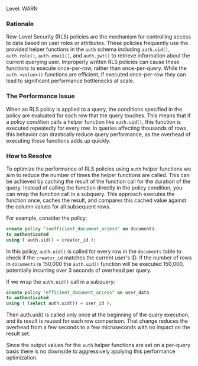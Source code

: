 
Level: WARN

### Rationale

Row-Level Security (RLS) policies are the mechanism for controlling access to data based on user roles or attributes. These policies frequently use the provided helper functions in the `auth` schema including `auth.uid()`, `auth.role()`, `auth.email()`, and `auth.jwt()` to retrieve information about the current querying user. Improperly written RLS policies can cause these functions to execute once-per-row, rather than once-per-query. While the `auth.<value>()` functions are efficient, if executed once-per-row they can lead to significant performance bottlenecks at scale.

### The Performance Issue

When an RLS policy is applied to a query, the conditions specified in the policy are evaluated for each row that the query touches. This means that if a policy condition calls a helper function like `auth.uid()`, this function is executed repeatedly for every row. In queries affecting thousands of rows, this behavior can drastically reduce query performance, as the overhead of executing these functions adds up quickly.

### How to Resolve

To optimize the performance of RLS policies using `auth` helper functions we aim to reduce the number of times the helper functions are called. This can be achieved by caching the result of the function call for the duration of the query. Instead of calling the function directly in the policy condition, you can wrap the function call in a subquery. This approach executes the function once, caches the result, and compares this cached value against the column values for all subsequent rows.

For example, consider the policy:

```sql
create policy "inefficient_document_access" on documents
to authenticated
using ( auth.uid() = creator_id );
```

In this policy, `auth.uid()` is called for every row in the `documents` table to check if the `creator_id` matches the current user's ID. If the number of rows in `documents` is 150,000 the `auth.uid()` function will be executed 150,000, potentially incurring over 3 seconds of overhead per query.

If we wrap the `auth.uid()` call in a subquery:

```sql
create policy "efficient_document_access" on user_data
to authenticated
using ( (select auth.uid()) = user_id );
```

Then auth.uid() is called only once at the beginning of the query execution, and its result is reused for each row comparison. That change reduces the overhead from a few seconds to a few microseconds with no impact on the result set.

Since the output values for the `auth` helper functions are set on a per-query basis there is no downside to aggressively applying this performance optimization.
